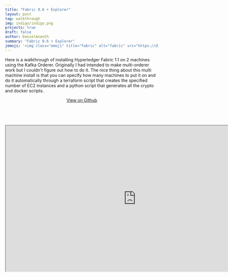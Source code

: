 ```yaml
---
title: "Fabric 0.6 + Explorer"
layout: post
tag: walkthrough
img: indigo/indigo.png
projects: true
draft: false
author: DanielAnanth
summary: "Fabric 0.6 + Explorer"
jemoji: '<img class="emoji" title="fabric" alt="fabric" src="https://digitalmarketplace-sapcpprd.s3.eu-central-1.amazonaws.com/11rA5_aU-6481o6j7mrYANBY6mEpKyz2yBRJM8JB_0N4GGvzY2VavIL5K-kfgFln.svg" height="20" width="20" align="absmiddle">'
---
```


<p>Here is a walkthrough of installing 
    Hyperledger Fabric 1.1 on 2 machines 
    using the Kafka Orderer. Originally I 
    had intended to make multi-orderer work 
    but I couldn't figure out how to do it. 
    The nice thing about this multi machine 
    install is that you can specify how many 
    machines to put it on and do it automatically 
    through a terraform script that creates 
    the specified number of EC2 instances and 
    a python script that generates all the crypto 
    and docker scripts.</p>

<header class="header-home {% if site.animation %}animated{% endif %}">
<a href="https://github.com/InflatibleYoshi/fabric-1.1-kafka-multi-orderer">View on Github</a>
</header>

<br>

<iframe width="853" height="480" src="https://www.youtube.com/embed/bO5jeCYkSFY"></iframe> 